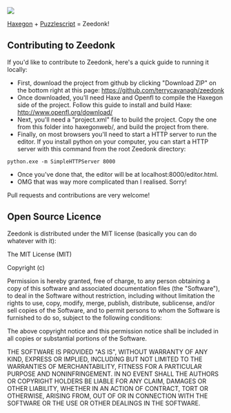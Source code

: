 <img src="images/main.png">

<a href="https://github.com/terrycavanagh/haxegon/">Haxegon</a> + <a href="https://github.com/increpare/PuzzleScript">Puzzlescript</a> = Zeedonk!

## Contributing to Zeedonk

If you'd like to contribute to Zeedonk, here's a quick guide to running it locally:

 - First, download the project from github by clicking "Download ZIP" on the bottom right at this page: https://github.com/terrycavanagh/zeedonk
 - Once downloaded, you'll need Haxe and Openfl to compile the Haxegon side of the project. Follow this guide to install and build Haxe: http://www.openfl.org/download/
 - Next, you'll need a "project.xml" file to build the project. Copy the one from this folder into haxegonweb/, and build the project from there.
 - Finally, on most browsers you'll need to start a HTTP server to run the editor. If you install python on your computer, you can start a HTTP server with this command from the root Zeedonk directory:
 
``` 
python.exe -m SimpleHTTPServer 8000
```

 - Once you've done that, the editor will be at localhost:8000/editor.html.
 - OMG that was way more complicated than I realised. Sorry!
 
Pull requests and contributions are very welcome!

## Open Source Licence

Zeedonk is distributed under the MIT license (basically you can do whatever with it):

The MIT License (MIT)

Copyright (c) <year> <copyright holders>

Permission is hereby granted, free of charge, to any person obtaining a copy
of this software and associated documentation files (the "Software"), to deal
in the Software without restriction, including without limitation the rights
to use, copy, modify, merge, publish, distribute, sublicense, and/or sell
copies of the Software, and to permit persons to whom the Software is
furnished to do so, subject to the following conditions:

The above copyright notice and this permission notice shall be included in
all copies or substantial portions of the Software.

THE SOFTWARE IS PROVIDED "AS IS", WITHOUT WARRANTY OF ANY KIND, EXPRESS OR
IMPLIED, INCLUDING BUT NOT LIMITED TO THE WARRANTIES OF MERCHANTABILITY,
FITNESS FOR A PARTICULAR PURPOSE AND NONINFRINGEMENT. IN NO EVENT SHALL THE
AUTHORS OR COPYRIGHT HOLDERS BE LIABLE FOR ANY CLAIM, DAMAGES OR OTHER
LIABILITY, WHETHER IN AN ACTION OF CONTRACT, TORT OR OTHERWISE, ARISING FROM,
OUT OF OR IN CONNECTION WITH THE SOFTWARE OR THE USE OR OTHER DEALINGS IN
THE SOFTWARE.
